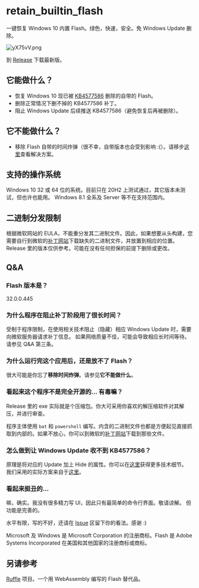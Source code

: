 # retain_builtin_flash
 一键恢复 Windows 10 内置 Flash。绿色，快速，安全。免 Windows Update 删除。
 
 ![yX75vV.png](https://s3.ax1x.com/2021/02/24/yX75vV.png)
 
 到 [Release](https://github.com/pokon548/retain_builtin_flash/releases) 下载最新版。
 
## 它能做什么？
- 恢复 Windows 10 现已被 [KB4577586](https://support.microsoft.com/zh-cn/topic/kb4577586-%E7%94%A8%E4%BA%8E%E5%88%A0%E9%99%A4-adobe-flash-player-%E7%9A%84%E6%9B%B4%E6%96%B0-2020-%E5%B9%B4-10-%E6%9C%88-27-%E6%97%A5-931521b9-075a-ce54-b9af-ff3d5da047d5) 删除的自带的 Flash。
- 删除正常情况下删不掉的 KB4577586 补丁。
- 阻止 Windows Update 后续推送 KB4577586（避免恢复后再被删除）。

## 它不能做什么？
- 移除 Flash 自带的时间炸弹（很不幸，自带版本也会受到影响 :(）。请移步[这里](https://github.com/KuromeSan/FlashPatcher/)查看解决方案。

## 支持的操作系统
Windows 10 32 或 64 位的系统。目前只在 20H2 上测试通过，其它版本未测试，但也许也能用。
Windows 8.1 全系及 Server 等不在支持范围内。

## 二进制分发限制
根据微软网站的 EULA，不能重分发其二进制文件。因此，如果想要从头构建，您需要自行到微软的[补丁网站](https://www.catalog.update.microsoft.com/Search.aspx?q=Adobe+Flash)下载缺失的二进制文件，并放置到相应的位置。
Release 里的版本仅供参考。可能在没有任何担保的前提下删除或更改。

## Q&A
### Flash 版本是？
32.0.0.445

### 为什么程序在阻止补丁阶段用了很长时间？
受制于程序限制，在使用相关技术阻止（隐藏）相应 Windows Update 时，需要向微软服务器请求补丁信息。
如果网络质量不佳，可能会导致相应长时间等待。请参见 Q&A 第三条。

### 为什么运行完这个应用后，还是放不了 Flash？
很大可能是你忘了**移除时间炸弹**。请参见**它不能做什么**。

### 看起来这个程序不是完全开源的... 有毒嘛？
Release 里的 exe 实际就是个压缩包。你大可采用你喜欢的解压缩软件对其解压，并进行审查。

程序主体使用 ```bat``` 和 ```powershell``` 编写。内含的二进制文件也都是方便起见直接抓取到内部的。如果不放心，你可以到微软的[补丁网站](https://www.catalog.update.microsoft.com/Search.aspx?q=Adobe+Flash)下载到那些文件。

### 怎么做到让 Windows Update 收不到 KB4577586？
原理是将对应的 Update 加上 Hide 的属性。你可以在[这里](https://support.microsoft.com/zh-cn/topic/%E5%A6%82%E4%BD%95%E6%9A%82%E6%97%B6%E9%98%BB%E6%AD%A2%E9%A9%B1%E5%8A%A8%E7%A8%8B%E5%BA%8F%E6%9B%B4%E6%96%B0%E5%9C%A8-windows-10-%E4%B8%AD%E9%87%8D%E6%96%B0%E5%AE%89%E8%A3%85-17df0ef3-7480-36e9-0ed9-118351398897)获得更多技术细节。
我们采用的实际方案来自于[这里](https://stackoverflow.com/questions/43598200/how-to-hide-windows-7-updates-in-batch-based-on-kb-number/44573333)。

### 看起来挺丑的...
嘛，确实。我没有很多精力写 UI，因此只有最简单的命令行界面。敬请谅解。
但功能是完善的。

水平有限，写的不好，还请在 [Issue](https://github.com/pokon548/retain_builtin_flash/issues) 区留下你的看法。感谢 :)

Microsoft 及 Windows 是 Microsoft Corporation 的注册商标。Flash 是 Adobe Systems Incorporated 在美国和其他国家的注册商标或商标。

## 另请参考
[Ruffle](https://ruffle.rs/) 项目。一个用 WebAssembly 编写的 Flash 替代品。

